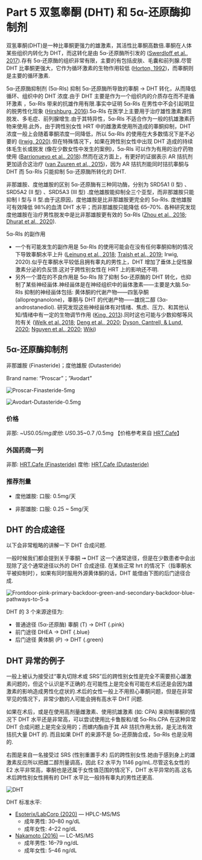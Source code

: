 # Part 5 双氢睾酮 (DHT) 和 5α-还原酶抑制剂

双氢睾酮(DHT)是一种比睾酮更强力的雄激素，其活性比睾酮高数倍.睾酮在人体某些组织内转化为 DHT，而这转化是由 5α-还原酶所引发的 ([Swerdloff et al., 2017](https://doi.org/10.1210/er.2016-1067)).存有 5α-还原酶的组织非常有限，主要的有包括皮肤、毛囊和前列腺.尽管 DHT 比睾酮更强大，它作为循环激素的生物作用较低 ([Horton, 1992](https://doi.org/10.1002/j.1939-4640.1992.tb01621.x))，而睾酮则是主要的循环激素.

5α-还原酶抑制剂 (5α-RIs) 抑制 5α-还原酶所导致的睾酮 → DHT 转化，从而降低循环、组织中的 DHT 浓度.由于 DHT 主要是作为一个组织内的介质存在而不是循环激素 ，5α-RIs 带来的抗雄作用有限.事实中证明 5α-RIs 在男性中不会引起明显的脱男性化现象 ([Hirshburg, 2016](https://www.ncbi.nlm.nih.gov/pmc/articles/PMC5023004/)).5α-RIs 在医学上主要用于治疗雄性激素源性脱发、多毛症、前列腺增生.由于其特异性，5α-RIs 不适合作为一般的抗雄激素药物来使用.此外，由于跨性别女性 HRT 中的雌激素使用所造成的睾酮抑制，DHT 浓度一般上会随着睾酮浓度一同降低，所以 5α-RIs 的使用在大多数情况下是不必要的 ([Irwig, 2020)](http://doi.org/10.1111/andr.12881).但在特殊情况下，如果在跨性别女性中出现 DHT 造成的持续体毛生长或脱发 (像在少数女性中发生的案例)，5α-RIs 可以作为有用的治疗药物使用 ([Barrionuevo et al., 2018](https://doi.org/10.1210/jc.2017-02052)).然而在这方面上，有更好的证据表示 AR 拮抗剂更加适合这治疗 ([van Zuuren et al., 2015](https://doi.org/10.1002/14651858.CD010334.pub2))，因为 AR 拮抗剂能同时拮抗睾酮与 DHT 而 5α-RIs 只能抑制 5α-还原酶所转化的 DHT.

非那雄胺、度他雄胺的区别 5α-还原酶有三种同功酶，分别为 SRD5A1 (I 型) 、SRD5A2 (II 型) 、SRD5A3 (III 型) .度他雄胺能抑制全三个亚型，而非那雄胺只能抑制 I 型与 II 型.由于这原因，度他雄胺是比非那雄胺更完全的 5α-RIs. 度他雄胺可有效降低 98%的血清 DHT 水平；而非那雄胺只能降低 65–70%. 各种研究发现度他雄胺在治疗男性脱发中是比非那雄胺更有效的 5α-RIs ([Zhou et al., 2018](https://doi.org/10.2147/CIA.S192435); [Dhurat et al., 2020](https://doi.org/10.1111/dth.13379)).

5α-RIs 的副作用

- 一个有可能发生的副作用是 5α-RIs 的使用可能会在没有任何睾酮抑制的情况下导致睾酮水平上升 ([Leinung et al., 2018](https://doi.org/10.1089/trgh.2017.0035); [Traish et al., 2019](https://doi.org/10.1016/j.sxmr.2018.06.002); Irwig, 2020).似乎在睾酮水平较低且拥有睾丸的男性上，DHT 增加了垂体上促性腺激素分泌的负反馈.这对于跨性别女性在 HRT 上的影响还不明.
- 另外一个潜在的不良作用是 5α-RIs 除了抑制 5α-还原酶的 DHT 转化，也抑制了某些神经甾体.神经甾体是在神经组织中的甾体激素——主要是大脑.5α-RIs 抑制的神经甾体包括: 黄体酮的代谢产物——四氢孕酮 (allopregnanolone)，睾酮与 DHT 的代谢产物——雄烷二醇 (3α-androstanediol). 研究发现这些神经甾体有对情绪、焦虑、压力、和其他认知/情绪中有一定的生物调节作用 ([King, 2013](https://doi.org/10.1007/978-1-4614-5559-2_1)).同时这也可能与少数抑郁等风险有关 ([Welk et al.,2018](https://doi.org/10.1001/jamainternmed.2017.0089); [Deng et al., 2020](https://doi.org/10.22037/uj.v16i7.5866); [Dyson, Cantrell, & Lund, 2020](https://doi.org/10.1097/JU.0000000000001079); [Nguyen et al., 2020](http://doi.org/10.1001/jamadermatol.2020.3385); [Wiki](https://en.wikipedia.org/wiki/5%CE%B1-Reductase_inhibitor#Emotional_changes))

## 5α-还原酶抑制剂

非那雄胺 (Finasteride)；度他雄胺 (Dutasteride)

Brand name: “Proscar”；”Avodart”

![Proscar-Finasteride-5mg](../imgs/Proscar-Finasteride-5mg.jpg)

![Avodart-Dutasteride-0.5mg](../imgs/Avodart-Dutasteride-0.5mg.jpg)

### 价格

非那: ~US$0.05 /mg 度他: ~US$0.35~0.7 /0.5mg 【价格参考来自 [HRT.Cafe](https://hrt.cafe)】

### 外国药商一列

非那: [HRT.Cafe (Finasteride)](https://hrt.cafe/finasteride/) 度他: [HRT.Cafe (Dutasteride)](https://hrt.cafe/dutasteride/)

### 推荐剂量

- 度他雄胺: 口服: 0.5mg/天

- 非那雄胺: 口服: 0.25 ~ 5mg/天

## DHT 的合成途径

以下会非常粗略的讲解一下 DHT 合成问题.

一般时候我们都会提到关于睾酮 ➞ DHT 这一个通常途径，但是在少数患者中会出现除了这个通常途径以外的 DHT 合成途径. 在某些正常 hrt 的情况下（指睾酮水平被抑制时），如果有同时服用外源黄体酮的话，DHT 能借由下图的后门途径合成.

![Frontdoor-pink-primary-backdoor-green-and-secondary-backdoor-blue-pathways-to-5-a](../imgs/Frontdoor-pink-primary-backdoor-green-and-secondary-backdoor-blue-pathways-to-5-a.png)

DHT 的 3 个来源途径为:

- 普通途径 (5α-还原酶) 睾酮 (T) → DHT {.pink}
- 前门途径 DHEA → DHT {.blue}
- 后门途径 黄体酮 (P) → DHT {.green}

## DHT 异常的例子

一般上被认为接受过“睾丸切除术或 SRS”后的跨性别女性是完全不需要担心雄激素问题的，但这个认识是不正确的.在可能性上是完全有可能在术后还是会因为雄激素的影响造成男性化症状的.术后的女性一般上不用担心睾酮问题，但是在非常罕见的情况下，非常少数的人可能会拥有高水平 DHT 问题.

如果在术后，或是在使用高剂量雌激素、使用抗雄激素 (如: CPA) 来抑制睾酮的情况下 DHT 水平还是非常高，可以尝试使用比卡鲁胺和/或 5α-RIs.CPA 在这种异常 DHT 合成问题上是完全没用的；而螺内酯由于其 AR 拮抗作用太弱，是无法有效拮抗大量 DHT 的. 而且如果 DHT 的来源不是 5α-还原酶合成，5α-RIs 也是没用的.

右图是来自一名接受过 SRS (性别重置手术) 后的跨性别女性.她由于感到身上的雄激素反应所以把雌二醇剂量调高，因此 E2 水平为 1146 pg/mL.尽管这名女性的 E2 水平非常高，睾酮也是还属于女性值范围的情况下，DHT 水平异常的高.这名术后跨性别女性拥有的 DHT 水平比一般持有睾丸的男性还更高.

![DHT](../imgs/DHT.jpg)

DHT 标准水平:

- [Esoterix/LabCorp (2020)](https://drive.google.com/file/d/1AmUJqhstSmIrcEdqmx_hLINfQLkPqqDx/view?usp=sharing) — HPLC-MS/MS
  - 成年男性: 30–80 ng/dL
  - 成年女性: 4–22 ng/dL
- [Nakamoto (2016)](https://doi.org/10.1016/B978-0-323-18907-1.00154-2) — LC-MS/MS
  - 成年男性: 16–79 ng/dL
  - 成年女性: 5–46 ng/dL
